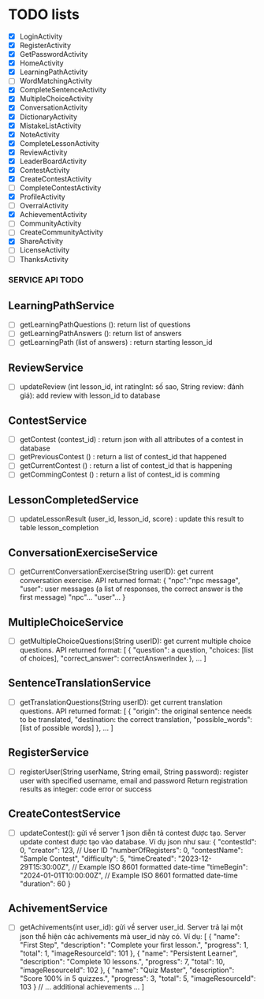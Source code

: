 # TODO lists

- [x] LoginActivity
- [x] RegisterActivity
- [x] GetPasswordActivity
- [x] HomeActivity
- [x] LearningPathActivity
- [ ] WordMatchingActivity
- [x] CompleteSentenceActivity
- [x] MultipleChoiceActivity
- [x] ConversationActivity   
- [x] DictionaryActivity
- [x] MistakeListActivity
- [x] NoteActivity
- [x] CompleteLessonActivity
- [x] ReviewActivity
- [x] LeaderBoardActivity
- [x] ContestActivity
- [x] CreateContestActivity
- [ ] CompleteContestActivity
- [x] ProfileActivity
- [ ] OverralActivity
- [x] AchievementActivity
- [ ] CommunityActivity
- [ ] CreateCommunityActivity
- [x] ShareActivity
- [ ] LicenseActivity
- [ ] ThanksActivity

### SERVICE API TODO
## LearningPathService
- [ ] getLearningPathQuestions (): return list of questions 
- [ ] getLearningPathAnswers (): return list of answers
- [ ] getLearningPath (list of answers) : return starting lesson_id

## ReviewService
- [ ] updateReview (int lesson_id, int ratingInt: số sao, String review: đánh giá): add review with lesson_id to database

## ContestService
- [ ] getContest (contest_id) : return json with all attributes of a contest in database
- [ ] getPreviousContest () : return a list of contest_id that happened
- [ ] getCurrentContest () : return a list of contest_id that is happening
- [ ] getCommingContest () : return a list of contest_id is comming

## LessonCompletedService
- [ ] updateLessonResult (user_id, lesson_id, score) : update this result to table lesson_completion

## ConversationExerciseService
- [ ] getCurrentConversationExercise(String userID): get current conversation exercise. 
    API returned format: 
    {
        "npc":"npc message",
        "user": user messages (a list of responses, the correct answer is the first message)
        "npc"...
        "user"...
    }

## MultipleChoiceService
- [ ] getMultipleChoiceQuestions(String userID): get current multiple choice questions.
    API returned format:
    [
        {
            "question": a question,
            "choices: [list of choices],
            "correct_answer": correctAnswerIndex
        },
        ...
    ]

## SentenceTranslationService
- [ ] getTranslationQuestions(String userID): get current translation questions.
    API returned format:
    [
        {
            "origin": the original sentence needs to be translated,
            "destination: the correct translation,
            "possible_words": [list of possible words]
        },
        ...
    ]

## RegisterService
- [ ] registerUser(String userName, String email, String password): register user with specified username, email and password
    Return registration results as integer: code error or success

## CreateContestService
- [ ] updateContest(): gửi về server 1 json diễn tả contest được tạo. Server update contest được tạo vào database. Ví dụ json như sau: 
    {
    "contestId": 0,
    "creator": 123, // User ID
    "numberOfRegisters": 0,
    "contestName": "Sample Contest",
    "difficulty": 5,
    "timeCreated": "2023-12-29T15:30:00Z", // Example ISO 8601 formatted date-time
    "timeBegin": "2024-01-01T10:00:00Z", // Example ISO 8601 formatted date-time
    "duration": 60
    }

## AchivementService
- [ ] getAchivements(int user_id): gửi về server user_id. Server trả lại một json thể hiện các achivements mà user_id này có. Ví dụ: 
    [
        {
            "name": "First Step",
            "description": "Complete your first lesson.",
            "progress": 1,
            "total": 1,
            "imageResourceId": 101
        },
        {
            "name": "Persistent Learner",
            "description": "Complete 10 lessons.",
            "progress": 7,
            "total": 10,
            "imageResourceId": 102
        },
        {
            "name": "Quiz Master",
            "description": "Score 100% in 5 quizzes.",
            "progress": 3,
            "total": 5,
            "imageResourceId": 103
        }
        // ... additional achievements ...
    ]
 
